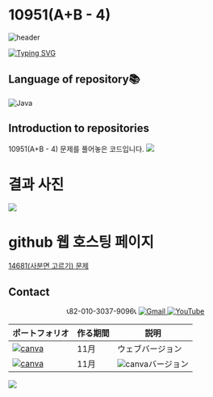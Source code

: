 # 10951(A+B - 4)
![header](https://capsule-render.vercel.app/api?type=egg&color=gradient&height=300&section=header&text=welcome%2&fontSize=50&desc=백준%2010951(A+B%20-4)%20문제)

[![Typing SVG](https://readme-typing-svg.demolab.com?font=Fira+Code&pause=1000&color=93BDF7&background=203AFF00&random=false&width=435&lines=My+name+is+kimganghyeon)](https://git.io/typing-svg)

## Language of repository📚
![Java](https://img.shields.io/badge/Java-007396?style=flat-square&logo=java&logoColor=white)

## Introduction to repositories 
10951(A+B - 4) 문제를 풀어놓은 코드입니다. 
<a href="https://github.com/do04200611/Baekjoon/blob/main/10951(A%2BB%20-%204)/Main.java"><img src ="https://github.com/do04200611/Baekjoon/assets/74278578/cd3bbeec-fff4-4ca6-8778-0bafbe7e4025"></a>



# 결과 사진 <br>
<a href="https://github.com/do04200611/Baekjoon/blob/main/10951(A%2BB%20-%204)/Main.java"><img src ="https://github.com/do04200611/Baekjoon/assets/74278578/f03b5415-fef5-44d7-962d-5bb05a06d57d"></a>



# github 웹 호스팅 페이지
<a href="https://do04200611.github.io/Baekjoon/14681(%EC%82%AC%EB%B6%84%EB%A9%B4%20%EA%B3%A0%EB%A5%B4%EA%B8%B0)/index.html">14681(사분면 고르기) 문제</a>

## Contact 



<p align="center">
  📞82-010-3037-9096📞
  <a href="mailto:a01030379096@gmail.com">
    <img src="https://img.shields.io/badge/-Gmail-red?style=for-the-badge&logo=Gmail" alt="Gmail">
  </a>
  <a href="https://www.youtube.com/channel/UC484ZJMavtoPOI4ey-HFdCA">
   <img src="https://img.shields.io/badge/-YouTube-red?style=for-the-badge&logo=youtube"  alt="YouTube">
 </a> <br>
 
  | ポートフォリオ           |  作る期間     |            説明  |
  |------------------------|---------------|----------------------------------------------|
  |<a href="https://kimganghyeon.my.canva.site/kimganghyeon"><img src="https://img.shields.io/badge/canva-purple?style=for-the-badge&logo=canva" alt="canva"></a>|11月|ウェブバージョン|
  |<a href="https://www.canva.com/design/DAFzY5opUiA/Ge33dSKE16cErBaDJDp-BA/edit"><img src="https://img.shields.io/badge/canva-purple?style=for-the-badge&logo=canva" alt="canva"></a>|11月|<img src="https://img.shields.io/badge/canva-purple?style=for-the-badge&logo=canva" alt="canva">バージョン|
</p>
<img src="https://capsule-render.vercel.app/api?type=egg&color=gradient&height=100&text=Thank%20you%20for%20watching.&section=footer" />
